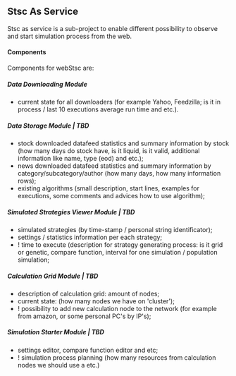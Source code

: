 Stsc As Service
---------------

Stsc as service is a sub-project to enable different possibility to observe and start simulation process from the web.

#### Components
Components for webStsc are:

##### Data Downloading Module

 * current state for all downloaders (for example Yahoo, Feedzilla; is it in process / last 10 executions average run time and etc.).

##### Data Storage Module | TBD

 * stock downloaded datafeed statistics and summary information by stock (how many days do stock have, is it liquid, is it valid, additional information like name, type (eod) and etc.);
 * news downloaded datafeed statistics and summary information by category/subcategory/author (how many days, how many information rows);
 * existing algorithms (small description, start lines, examples for executions, some comments and advices how to use algorithm);

##### Simulated Strategies Viewer Module | TBD

 * simulated strategies (by time-stamp / personal string identificator);
 * settings / statistics information per each strategy;
 * ! time to execute (description for strategy generating process: is it grid or genetic, compare function, interval for one simulation / population simulation;

##### Calculation Grid Module | TBD

 * description of calculation grid: amount of nodes;
 * current state: (how many nodes we have on 'cluster');
 * ! possibility to add new calculation node to the network (for example from amazon, or some personal PC's by IP's);

##### Simulation Starter Module | TBD

 * settings editor, compare function editor and etc;
 * ! simulation process planning (how many resources from calculation nodes we should use a etc.)

